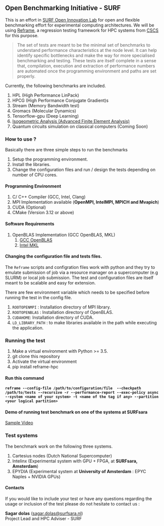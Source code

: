 ## Open Benchmarking Initiative - SURF

This is an effort in [SURF Open Innovation Lab](https://www.surf.nl/en/the-surf-cooperative/surf-open-innovation-lab) for open and flexible benchmarking effort for experimental computing architectures. We will be using [Reframe](https://github.com/eth-cscs/reframe), a regression testing framework for HPC systems from [CSCS](https://www.cscs.ch) for this purpose. 

> The set of tests are meant to be the minimal set of benchmarks to understand performance characteristics
>  at the node level. It can help identify specific bottlenecks and make the way for more specialised     
> benchmarking and testing. These tests are itself complete in a sense that, compilation, execution and 
> extraction of performance numbers are automated once the programming environment and paths are set properly. 

Currently, the following benchmarks are included. 

1. HPL (High Performance LinPack)
2. HPCG (High Performance Conjugate Gradient)s
3. Stream (Memory Bandwidth test)
4. Gromacs (Molecular Dynamics)
5. Tensorflow-gpu (Deep Learning)
6. [Isogeometric Analysis (Advanced Finite Element Analysis)]( https://github.com/gismo/gismo)
7. Quantum circuits simulation on classical computers (Coming Soon)


### How to use ? 

Basically there are three simple steps to run the benchmarks
1. Setup the programming environment. 
2. Install the libraries.
3. Change the configuration files and run / design the tests depending on number of CPU cores. 

#### Programming Environment 

1. C/ C++ Compiler (GCC, Intel, Clang)
2. MPI Implementation available (**OpenMPI, IntelMPI, MPICH and Mvapich**)
3. CUDA (Optional)
4. CMake (Version 3.12 or above)

#### Software Requirements

1. OpenBLAS Implementation (GCC OpenBLAS, MKL) 
    1. [GCC OpenBLAS](https://github.com/xianyi/OpenBLAS)
    2. [Intel MKL](https://software.intel.com/en-us/mkl)

#### Changing the configuration file and tests files. 

The `Reframe` scripts and configration files work with python and they try to emulate submission of job via a resource manager on a supercomputer (e.g SLURM) or local job submission. The test and configuration files are itself meant to be scalable and easy for extension. 

There are few environment variable which needs to be specified before running the test in the config file. 

1. `ROOTOPENMPI` : Installation directory of MPI library.
2. `ROOTOPENBLAS` : Installation directory of OpenBLAS. 
3. `CUDAHOME`: Installation directory of CUDA.
4. `LD_LIBRARY_PATH` : to make libraries available in the path while executing the application. 

### Running the test

1. Make a virtual environment with Python >= 3.5. 
2. git clone this repository 
3. Activate the virtual environment
4. pip install reframe-hpc

#### Run this command 

**`reframe --config-file /path/to/configuration/file  --checkpath /path/to/tests --recursive -r --performance-report --exec-policy async --system <name of your system> -t <name of the tag if any> --partition <your logical partition>`**

#### Demo of running test benchmark on one of the systems at SURFsara 

[Sample Video]( https://asciinema.org/a/86v60uu6HnV6i204B1NfDKbMz?t=25speed=10&theme=dark)

### Test systems 

The benchmark work on the following three systems. 

1. Cartesius nodes (Dutch National Supercomputer)
2. Intelinx (Experimental system with GPU + FPGA, at **SURFsara, Amsterdam**)
3. EPYDIA (Experimental system at **University of Amsterdam** : EPYC Naples + NVIDIA GPUs)

#### Contacts 

If you would like to include your test or have any questions regarding the usage or inclusion of the test please do not hesitate to contact us : 

**Sagar dolas** (sagar.dolas@surfsara.nl)  
Project Lead and HPC Adviser - SURF
